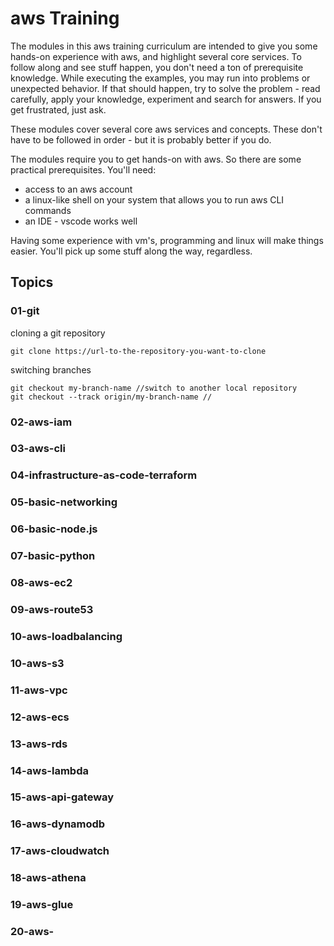 # aws Training

The modules in this aws training curriculum are intended to give you some hands-on experience with aws, and highlight several core services. To follow along and see stuff happen, you don't need a ton of prerequisite knowledge. While executing the examples, you may run into problems or unexpected behavior. If that should happen, try to solve the problem - read carefully, apply your knowledge, experiment and search for answers. If you get frustrated, just ask. 

These modules cover several core aws services and concepts. These don't have to be followed in order - but it is probably better if you do. 

The modules require you to get hands-on with aws. So there are some practical prerequisites. You'll need: 
- access to an aws account
- a linux-like shell on your system that allows you to run aws CLI commands
- an IDE - vscode works well

Having some experience with vm's, programming and linux will make things easier. You'll pick up some stuff along the way, regardless. 

## Topics

### 01-git

cloning a git repository
```shell
git clone https://url-to-the-repository-you-want-to-clone
```
switching branches
```shell
git checkout my-branch-name //switch to another local repository
git checkout --track origin/my-branch-name //
```

### 02-aws-iam
### 03-aws-cli
### 04-infrastructure-as-code-terraform
### 05-basic-networking
### 06-basic-node.js
### 07-basic-python
### 08-aws-ec2
### 09-aws-route53
### 10-aws-loadbalancing
### 10-aws-s3
### 11-aws-vpc
### 12-aws-ecs
### 13-aws-rds
### 14-aws-lambda
### 15-aws-api-gateway
### 16-aws-dynamodb
### 17-aws-cloudwatch
### 18-aws-athena
### 19-aws-glue
### 20-aws-




